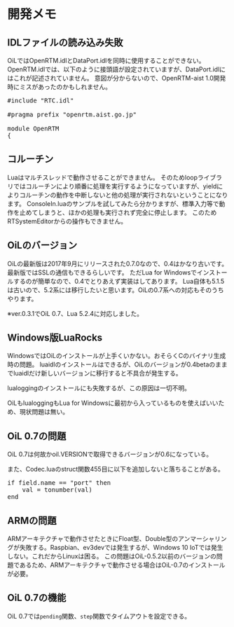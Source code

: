 # 開発メモ
## IDLファイルの読み込み失敗

OiLではOpenRTM.idlとDataPort.idlを同時に使用することができない。
OpenRTM.idlでは、以下のように接頭語が設定されていますが、DataPort.idlにはこれが記述されていません。
意図が分からないので、OpenRTM-aist 1.0開発時にミスがあったのかもしれません。

<pre>
#include "RTC.idl"

#pragma prefix "openrtm.aist.go.jp"

module OpenRTM
{
</pre>

## コルーチン
Luaはマルチスレッドで動作させることができません。
そのためloopライブラリではコルーチンにより順番に処理を実行するようになっていますが、yieldによりコルーチンの動作を中断しないと他の処理が実行されないということになります。
ConsoleIn.luaのサンプルを試してみたら分かりますが、標準入力等で動作を止めてしまうと、ほかの処理も実行されず完全に停止します。
このためRTSystemEditorからの操作もできません。

## OiLのバージョン
OiLの最新版は2017年9月にリリースされた0.7.0なので、0.4はかなり古いです。最新版ではSSLの通信もできるらしいです。
ただLua for Windowsでインストールするのが簡単なので、0.4でとりあえず実装はしてあります。
Lua自体も5.1.5は古いので、5.2系には移行したいと思います。OiLの0.7系への対応もそのうちやります。

※ver.0.3.1でOiL 0.7、Lua 5.2.4に対応しました。

## Windows版LuaRocks

WindowsではOiLのインストールが上手くいかない。おそらくCのバイナリ生成時の問題。
luaidlのインストールはできるが、OiLのバージョンが0.4betaのままでluaidlだけ新しいバージョンに移行すると不具合が発生する。

lualoggingのインストールにも失敗するが、この原因は一切不明。

OiLもlualoggingもLua for Windowsに最初から入っているものを使えばいいため、現状問題は無い。

## OiL 0.7の問題

OiL 0.7は何故かoil.VERSIONで取得できるバージョンが0.6になっている。

また、Codec.luaのstruct関数455目に以下を追加しないと落ちることがある。

<pre>
if field.name == "port" then
	val = tonumber(val)
end
</pre>

## ARMの問題
ARMアーキテクチャで動作させたときにFloat型、Double型のアンマーシャリングが失敗する。Raspbian、ev3devでは発生するが、Windows 10 IoTでは発生しない。これだからLinuxは困る。
この問題はOiL-0.5.2以前のバージョンの問題であるため、ARMアーキテクチャで動作させる場合はOiL-0.7のインストールが必要。

## OiL 0.7の機能

OiL 0.7では`pending`関数、`step`関数でタイムアウトを設定できる。
